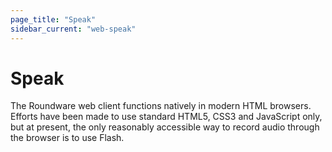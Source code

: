 ```yaml
---
page_title: "Speak"
sidebar_current: "web-speak"
---
```


# Speak

The Roundware web client functions natively in modern HTML browsers.  Efforts have been made to
use standard HTML5, CSS3 and JavaScript only, but at present, the only reasonably accessible way
to record audio through the browser is to use Flash.
